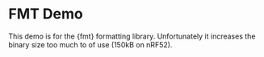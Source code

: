 # FMT Demo

This demo is for the {fmt} formatting library. Unfortunately it increases the binary size too much to of use (150kB on nRF52).